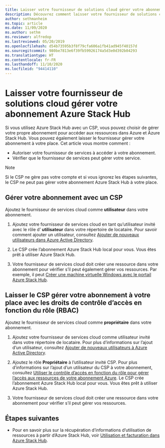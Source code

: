 ```yaml
---
title: Laisser votre fournisseur de solutions cloud gérer votre abonnement Azure Stack Hub
description: Découvrez comment laisser votre fournisseur de solutions cloud (CSP) gérer votre abonnement Azure Stack Hub à votre place.
author: sethmanheim
ms.topic: article
ms.date: 11/09/2020
ms.author: sethm
ms.reviewer: alfredop
ms.lastreviewed: 05/20/2019
ms.openlocfilehash: d54b73595b3f8f79cfa606a1fb41ad945f40157d
ms.sourcegitcommit: 980be7813e6f39fb59926174a5d3e0d392b04293
ms.translationtype: HT
ms.contentlocale: fr-FR
ms.lasthandoff: 11/10/2020
ms.locfileid: "94414110"
---
```

# <a name="let-your-cloud-solution-provider-manage-your-azure-stack-hub-subscription"></a>Laisser votre fournisseur de solutions cloud gérer votre abonnement Azure Stack Hub

Si vous utilisez Azure Stack Hub avec un CSP, vous pouvez choisir de gérer votre propre abonnement pour accéder aux ressources dans Azure et Azure Stack Hub. Vous pouvez également laisser le fournisseur gérer votre abonnement à votre place. Cet article vous montre comment :

* Autoriser votre fournisseur de services à accéder à votre abonnement.
* Vérifier que le fournisseur de services peut gérer votre service.

> [!NOTE]
> Si le CSP ne gère pas votre compte et si vous ignorez les étapes suivantes, le CSP ne peut pas gérer votre abonnement Azure Stack Hub à votre place.

## <a name="manage-your-subscription-with-a-csp"></a>Gérer votre abonnement avec un CSP

Ajoutez le fournisseur de services cloud comme **utilisateur** dans votre abonnement.

1. Ajoutez votre fournisseur de services cloud en tant qu’utilisateur invité avec le rôle d’ **utilisateur** dans votre répertoire de locataire. Pour savoir comment ajouter un utilisateur, consultez [Ajouter de nouveaux utilisateurs dans Azure Active Directory](/azure/active-directory/add-users-azure-active-directory).

2. Le CSP crée l’abonnement Azure Stack Hub local pour vous. Vous êtes prêt à utiliser Azure Stack Hub.

3. Votre fournisseur de services cloud doit créer une ressource dans votre abonnement pour vérifier s’il peut également gérer vos ressources. Par exemple, il peut [Créer une machine virtuelle Windows avec le portail Azure Stack Hub](azure-stack-quick-windows-portal.md).

## <a name="let-the-csp-manage-your-subscription-using-rbac-rights"></a>Laisser le CSP gérer votre abonnement à votre place avec les droits de contrôle d’accès en fonction du rôle (RBAC)

Ajoutez le fournisseur de services cloud comme **propriétaire** dans votre abonnement.

1. Ajoutez votre fournisseur de services cloud comme utilisateur invité dans votre répertoire de locataire. Pour plus d’informations sur l’ajout d’un utilisateur, consultez [Ajouter de nouveaux utilisateurs à Azure Active Directory](/azure/active-directory/add-users-azure-active-directory).

2. Ajoutez le rôle **Propriétaire** à l’utilisateur invité CSP. Pour plus d’informations sur l’ajout d’un utilisateur du CSP à votre abonnement, consultez [Utiliser le contrôle d’accès en fonction du rôle pour gérer l’accès aux ressources de votre abonnement Azure](/azure/role-based-access-control/role-assignments-portal). Le CSP crée l’abonnement Azure Stack Hub local pour vous. Vous êtes prêt à utiliser Azure Stack Hub.
3. Votre fournisseur de services cloud doit créer une ressource dans votre abonnement pour vérifier s’il peut gérer vos ressources.

## <a name="next-steps"></a>Étapes suivantes

* Pour en savoir plus sur la récupération d’informations d’utilisation de ressources à partir d’Azure Stack Hub, voir [Utilisation et facturation dans Azure Stack Hub](../operator/azure-stack-billing-and-chargeback.md).
